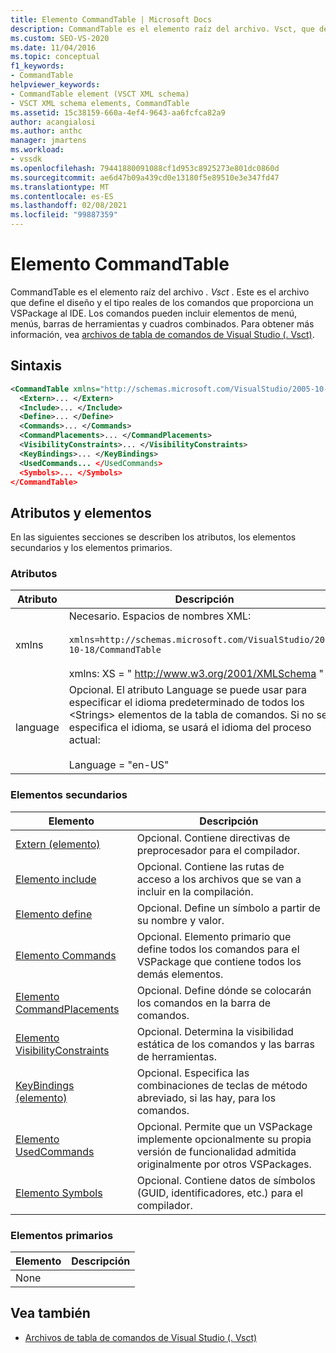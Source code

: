 ```yaml
---
title: Elemento CommandTable | Microsoft Docs
description: CommandTable es el elemento raíz del archivo. Vsct, que define el diseño y el tipo de comandos que proporciona un VSPackage al IDE.
ms.custom: SEO-VS-2020
ms.date: 11/04/2016
ms.topic: conceptual
f1_keywords:
- CommandTable
helpviewer_keywords:
- CommandTable element (VSCT XML schema)
- VSCT XML schema elements, CommandTable
ms.assetid: 15c38159-660a-4ef4-9643-aa6fcfca82a9
author: acangialosi
ms.author: anthc
manager: jmartens
ms.workload:
- vssdk
ms.openlocfilehash: 79441880091088cf1d953c8925273e801dc0860d
ms.sourcegitcommit: ae6d47b09a439cd0e13180f5e89510e3e347fd47
ms.translationtype: MT
ms.contentlocale: es-ES
ms.lasthandoff: 02/08/2021
ms.locfileid: "99887359"
---
```

# <a name="commandtable-element"></a>Elemento CommandTable
CommandTable es el elemento raíz del archivo *. Vsct* . Este es el archivo que define el diseño y el tipo reales de los comandos que proporciona un VSPackage al IDE. Los comandos pueden incluir elementos de menú, menús, barras de herramientas y cuadros combinados. Para obtener más información, vea [archivos de tabla de comandos de Visual Studio (. Vsct)](../extensibility/internals/visual-studio-command-table-dot-vsct-files.md).

## <a name="syntax"></a>Sintaxis

```xml
<CommandTable xmlns="http://schemas.microsoft.com/VisualStudio/2005-10-18/CommandTable" xmlns:xs="http://www.w3.org/2001/XMLSchema" >
  <Extern>... </Extern>
  <Include>... </Include>
  <Define>... </Define>
  <Commands>... </Commands>
  <CommandPlacements>... </CommandPlacements>
  <VisibilityConstraints>... </VisibilityConstraints>
  <KeyBindings>... </KeyBindings>
  <UsedCommands... </UsedCommands>
  <Symbols>... </Symbols>
</CommandTable>
```

## <a name="attributes-and-elements"></a>Atributos y elementos
 En las siguientes secciones se describen los atributos, los elementos secundarios y los elementos primarios.

### <a name="attributes"></a>Atributos

| Atributo | Descripción |
|-----------| - |
| xmlns | Necesario. Espacios de nombres XML:<br /><br /> `xmlns=http://schemas.microsoft.com/VisualStudio/2005-10-18/CommandTable`<br /><br /> xmlns: XS = " <http://www.w3.org/2001/XMLSchema> " |
| language | Opcional. El atributo Language se puede usar para especificar el idioma predeterminado de todos los \<Strings> elementos de la tabla de comandos.  Si no se especifica el idioma, se usará el idioma del proceso actual:<br /><br /> Language = "en-US" |

### <a name="child-elements"></a>Elementos secundarios

|Elemento|Descripción|
|-------------|-----------------|
|[Extern (elemento)](../extensibility/extern-element.md)|Opcional. Contiene directivas de preprocesador para el compilador.|
|[Elemento include](../extensibility/include-element.md)|Opcional. Contiene las rutas de acceso a los archivos que se van a incluir en la compilación.|
|[Elemento define](../extensibility/define-element.md)|Opcional. Define un símbolo a partir de su nombre y valor.|
|[Elemento Commands](../extensibility/commands-element.md)|Opcional. Elemento primario que define todos los comandos para el VSPackage que contiene todos los demás elementos.|
|[Elemento CommandPlacements](../extensibility/commandplacements-element.md)|Opcional. Define dónde se colocarán los comandos en la barra de comandos.|
|[Elemento VisibilityConstraints](../extensibility/visibilityconstraints-element.md)|Opcional. Determina la visibilidad estática de los comandos y las barras de herramientas.|
|[KeyBindings (elemento)](../extensibility/keybindings-element.md)|Opcional. Especifica las combinaciones de teclas de método abreviado, si las hay, para los comandos.|
|[Elemento UsedCommands](../extensibility/usedcommands-element.md)|Opcional. Permite que un VSPackage implemente opcionalmente su propia versión de funcionalidad admitida originalmente por otros VSPackages.|
|[Elemento Symbols](https://www.microsoft.com/download/details.aspx?id=55984)|Opcional. Contiene datos de símbolos (GUID, identificadores, etc.) para el compilador.|

### <a name="parent-elements"></a>Elementos primarios

|Elemento|Descripción|
|-------------|-----------------|
|None||

## <a name="see-also"></a>Vea también
- [Archivos de tabla de comandos de Visual Studio (. Vsct)](../extensibility/internals/visual-studio-command-table-dot-vsct-files.md)
